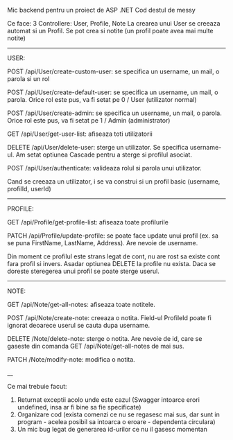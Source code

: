 Mic backend pentru un proiect de ASP .NET
Cod destul de messy

Ce face:
3 Controllere: User, Profile, Note
La crearea unui User se creeaza automat si un Profil. Se pot crea si notite (un profil poate avea mai multe notite)

___
USER:

POST /api/User/create-custom-user: se specifica un username, un mail, o parola si un rol

POST /api/User/create-default-user: se specifica un username, un mail, o parola. Orice rol este pus, va fi setat pe 0 / User (utilizator normal)

POST /api/User/create-admin: se specifica un username, un mail, o parola. Orice rol este pus, va fi setat pe 1 / Admin (administrator)

GET /api/User/get-user-list: afiseaza toti utilizatorii

DELETE /api/User/delete-user: sterge un utilizator. Se specifica username-ul. Am setat optiunea Cascade pentru a sterge si profilul asociat.

POST /api/User/authenticate: valideaza rolul si parola unui utilizator.

Cand se creeaza un utilizator, i se va construi si un profil basic (username, profilId, userId)

___
PROFILE:

GET /api/Profile/get-profile-list: afiseaza toate profilurile

PATCH /api/Profile/update-profile: se poate face update unui profil (ex. sa se puna FirstName, LastName, Address). Are nevoie de username.

Din moment ce profilul este strans legat de cont, nu are rost sa existe cont fara profil si invers. Asadar optiunea DELETE la profile nu exista.
Daca se doreste steregerea unui profil se poate sterge userul.

___
NOTE:

GET /api/Note/get-all-notes: afiseaza toate notitele.

POST /api/Note/create-note: creeaza o notita. Field-ul ProfileId poate fi ignorat deoarece userul se cauta dupa username.

DELETE /Note/delete-note: sterge o notita. Are nevoie de id, care se gaseste din comanda GET /api/Note/get-all-notes de mai sus.

PATCH /Note/modify-note: modifica o notita.

__

Ce mai trebuie facut:
1. Returnat exceptii acolo unde este cazul (Swagger intoarce erori undefined, insa ar fi bine sa fie specificate)
2. Organizare cod (exista comenzi ce nu se regasesc mai sus, dar sunt in program - acelea posibil sa intoarca o eroare - dependenta circulara)
3. Un mic bug legat de generarea id-urilor ce nu il gasesc momentan
